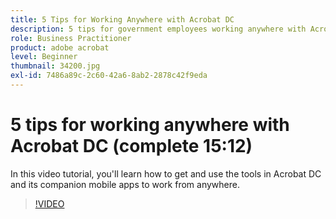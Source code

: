 ```yaml
---
title: 5 Tips for Working Anywhere with Acrobat DC
description: 5 tips for government employees working anywhere with Acrobat DC
role: Business Practitioner
product: adobe acrobat
level: Beginner
thumbnail: 34200.jpg
exl-id: 7486a89c-2c60-42a6-8ab2-2878c42f9eda
---
```

# 5 tips for working anywhere with Acrobat DC (complete 15:12)

In this video tutorial, you'll learn how to get and use the tools in Acrobat DC and its companion mobile apps to work from anywhere.

>[!VIDEO](https://video.tv.adobe.com/v/34200?chaptermarkers=on)
